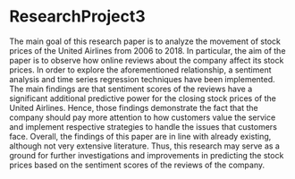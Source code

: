 # ResearchProject3

The main goal of this research paper is to analyze the movement of stock prices of the United
Airlines from 2006 to 2018. In particular, the aim of the paper is to observe how online reviews
about the company affect its stock prices. In order to explore the aforementioned relationship, a
sentiment analysis and time series regression techniques have been implemented. The main
findings are that sentiment scores of the reviews have a significant additional predictive power
for the closing stock prices of the United Airlines. Hence, those findings demonstrate the fact
that the company should pay more attention to how customers value the service and implement
respective strategies to handle the issues that customers face. Overall, the findings of this paper
are in line with already existing, although not very extensive literature. Thus, this research may
serve as a ground for further investigations and improvements in predicting the stock prices
based on the sentiment scores of the reviews of the company.
